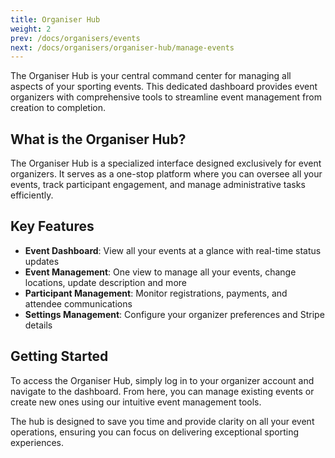 ```yaml
---
title: Organiser Hub
weight: 2
prev: /docs/organisers/events
next: /docs/organisers/organiser-hub/manage-events
---
```


The Organiser Hub is your central command center for managing all aspects of your sporting events. This dedicated dashboard provides event organizers with comprehensive tools to streamline event management from creation to completion.

## What is the Organiser Hub?

The Organiser Hub is a specialized interface designed exclusively for event organizers. It serves as a one-stop platform where you can oversee all your events, track participant engagement, and manage administrative tasks efficiently.

## Key Features

- **Event Dashboard**: View all your events at a glance with real-time status updates
- **Event Management**: One view to manage all your events, change locations, update description and more
- **Participant Management**: Monitor registrations, payments, and attendee communications
- **Settings Management**: Configure your organizer preferences and Stripe details

## Getting Started

To access the Organiser Hub, simply log in to your organizer account and navigate to the dashboard. From here, you can manage existing events or create new ones using our intuitive event management tools.

The hub is designed to save you time and provide clarity on all your event operations, ensuring you can focus on delivering exceptional sporting experiences.
